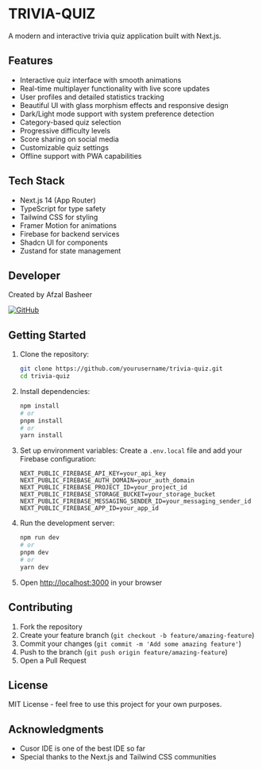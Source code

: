 # TRIVIA-QUIZ

A modern and interactive trivia quiz application built with Next.js.

## Features

- Interactive quiz interface with smooth animations
- Real-time multiplayer functionality with live score updates
- User profiles and detailed statistics tracking
- Beautiful UI with glass morphism effects and responsive design
- Dark/Light mode support with system preference detection
- Category-based quiz selection
- Progressive difficulty levels
- Score sharing on social media
- Customizable quiz settings
- Offline support with PWA capabilities

## Tech Stack

- Next.js 14 (App Router)
- TypeScript for type safety
- Tailwind CSS for styling
- Framer Motion for animations
- Firebase for backend services
- Shadcn UI for components
- Zustand for state management

## Developer

Created by Afzal Basheer

[![GitHub](https://img.shields.io/badge/GitHub-100000?style=for-the-badge&logo=github&logoColor=white)](https://github.com/Afzal74)

## Getting Started

1. Clone the repository:
   ```bash
   git clone https://github.com/yourusername/trivia-quiz.git
   cd trivia-quiz
   ```

2. Install dependencies:
   ```bash
   npm install
   # or
   pnpm install
   # or
   yarn install
   ```

3. Set up environment variables:
   Create a `.env.local` file and add your Firebase configuration:
   ```
   NEXT_PUBLIC_FIREBASE_API_KEY=your_api_key
   NEXT_PUBLIC_FIREBASE_AUTH_DOMAIN=your_auth_domain
   NEXT_PUBLIC_FIREBASE_PROJECT_ID=your_project_id
   NEXT_PUBLIC_FIREBASE_STORAGE_BUCKET=your_storage_bucket
   NEXT_PUBLIC_FIREBASE_MESSAGING_SENDER_ID=your_messaging_sender_id
   NEXT_PUBLIC_FIREBASE_APP_ID=your_app_id
   ```

4. Run the development server:
   ```bash
   npm run dev
   # or
   pnpm dev
   # or
   yarn dev
   ```

5. Open [http://localhost:3000](http://localhost:3000) in your browser

## Contributing

1. Fork the repository
2. Create your feature branch (`git checkout -b feature/amazing-feature`)
3. Commit your changes (`git commit -m 'Add some amazing feature'`)
4. Push to the branch (`git push origin feature/amazing-feature`)
5. Open a Pull Request

## License

MIT License - feel free to use this project for your own purposes.

## Acknowledgments

- Cusor IDE is one of the best IDE so far
- Special thanks to the Next.js and Tailwind CSS communities 
